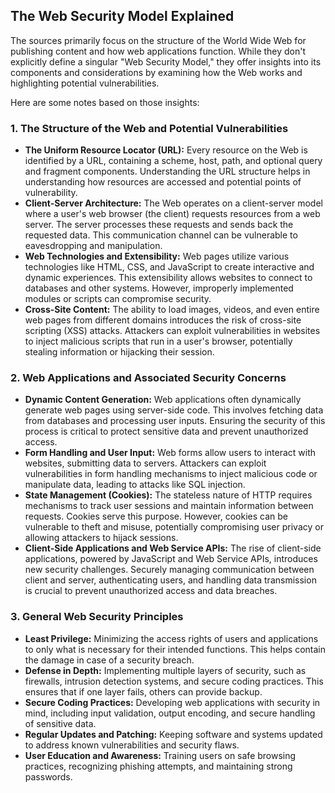 ## The Web Security Model Explained

The sources primarily focus on the structure of the World Wide Web for publishing content and how web applications function. While they don't explicitly define a singular "Web Security Model," they offer insights into its components and considerations by examining how the Web works and highlighting potential vulnerabilities.

Here are some notes based on those insights:

### 1. The Structure of the Web and Potential Vulnerabilities

- **The Uniform Resource Locator (URL):** Every resource on the Web is identified by a URL, containing a scheme, host, path, and optional query and fragment components. Understanding the URL structure helps in understanding how resources are accessed and potential points of vulnerability.
- **Client-Server Architecture:** The Web operates on a client-server model where a user's web browser (the client) requests resources from a web server. The server processes these requests and sends back the requested data. This communication channel can be vulnerable to eavesdropping and manipulation.
- **Web Technologies and Extensibility:** Web pages utilize various technologies like HTML, CSS, and JavaScript to create interactive and dynamic experiences. This extensibility allows websites to connect to databases and other systems. However, improperly implemented modules or scripts can compromise security.
- **Cross-Site Content:** The ability to load images, videos, and even entire web pages from different domains introduces the risk of cross-site scripting (XSS) attacks. Attackers can exploit vulnerabilities in websites to inject malicious scripts that run in a user's browser, potentially stealing information or hijacking their session.

### 2. Web Applications and Associated Security Concerns

- **Dynamic Content Generation:** Web applications often dynamically generate web pages using server-side code. This involves fetching data from databases and processing user inputs. Ensuring the security of this process is critical to protect sensitive data and prevent unauthorized access.
- **Form Handling and User Input:** Web forms allow users to interact with websites, submitting data to servers. Attackers can exploit vulnerabilities in form handling mechanisms to inject malicious code or manipulate data, leading to attacks like SQL injection.
- **State Management (Cookies):** The stateless nature of HTTP requires mechanisms to track user sessions and maintain information between requests. Cookies serve this purpose. However, cookies can be vulnerable to theft and misuse, potentially compromising user privacy or allowing attackers to hijack sessions.
- **Client-Side Applications and Web Service APIs:** The rise of client-side applications, powered by JavaScript and Web Service APIs, introduces new security challenges. Securely managing communication between client and server, authenticating users, and handling data transmission is crucial to prevent unauthorized access and data breaches.

### 3. General Web Security Principles

- **Least Privilege:** Minimizing the access rights of users and applications to only what is necessary for their intended functions. This helps contain the damage in case of a security breach.
- **Defense in Depth:** Implementing multiple layers of security, such as firewalls, intrusion detection systems, and secure coding practices. This ensures that if one layer fails, others can provide backup.
- **Secure Coding Practices:** Developing web applications with security in mind, including input validation, output encoding, and secure handling of sensitive data. 
- **Regular Updates and Patching:** Keeping software and systems updated to address known vulnerabilities and security flaws. 
- **User Education and Awareness:** Training users on safe browsing practices, recognizing phishing attempts, and maintaining strong passwords.
